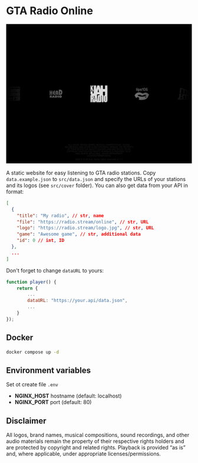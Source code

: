 # GTA Radio Online

![Screenshot](screenshot.png)

A static website for easy listening to GTA radio stations. Copy `data.example.json` to `src/data.json` and specify the URLs of your stations and its logos (see `src/cover` folder). You can also get data from your API in format:

```json
[
  {
    "title": "My radio", // str, name
    "file": "https://radio.stream/online", // str, URL
    "logo": "https://radio.stream/logo.jpg", // str, URL
    "game": "Awesome game", // str, additional data
    "id": 0 // int, ID
  },
  ...
]
```

Don't forget to change `dataURL` to yours:

```js
function player() {
    return {
        ...
        dataURL: "https://your.api/data.json",
        ...
    }
});
```

## Docker

```sh
docker compose up -d
```

## Environment variables

Set ot create file `.env`

- **NGINX_HOST** hostname (default: localhost)
- **NGINX_PORT** port (default: 80)

## Disclaimer

All logos, brand names, musical compositions, sound recordings, and other audio materials remain the property
of their respective rights holders and are protected by copyright and related rights. Playback is provided “as is”
and, where applicable, under appropriate licenses/permissions.

